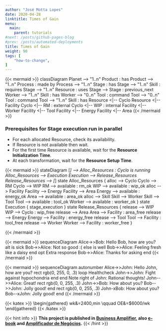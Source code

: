 ```yaml
---
author: "José Motta Lopes"
date: 2020-04-28
linktitle: Times of Gain
menu:
  main:
    parent: tutorials
#next: /posts/github-pages-blog
#prev: /posts/automated-deployments
title: Times of Gain
weight: 90
tags: [
    "how-to-change",
]
---
```



{{< mermaid >}}
classDiagram
    Planet --> "1..n" Product : has
    Product --> "1..n" Process : made by
    Process --> "1..n" Stage : has
    Stage --> "1..n" Skill : requires
    Stage --> "1..n" Resource : uses
    Stage --> Stage : previous_next
    Worker --> "1..n" Skill : has
    Worker --> "0..n" Tool : command
    Tool --> "0..n" Tool : command
    Tool --> "1..n" Skill : has
    Resource <|-- Cyclo
    Resource <|-- Facility
    Cyclo <|-- RM : external
    Cyclo <|-- WIP : internal
    Facility <|-- Worker
    Facility <|-- Tool
    Facility <|-- Energy
    Facility <|-- Area
{{< /mermaid >}}

### Prerequisites for Stage execution run in parallel

- For each allocated Resource, check its availability.
- If Resource is not available then wait.
- For the first time Resource is available, wait for the **Resource Initialization Time**.
- At each transformation, wait for the **Resource Setup Time**.

{{< mermaid >}}
stateDiagram
    [*] --> Alloc_Resources : Cyclo is running
    Alloc_Resources --> Execution
    Execution --> Release_Resources
    Release_Resources --> [*]
    state Alloc_Resources {
        alloc --> Cyclo
        Cyclo --> RM
        Cyclo --> WIP
        RM --> available : rm_ok
        WIP --> available : wip_ok
        alloc --> Facility
        Facility --> Energy
        Facility --> Area
        Energy --> available : energy_ok
        Area --> available : area_ok
        alloc --> Skill
        Skill --> Worker
        Skill --> Tool
        Tool --> available : tool_ok
        Worker --> available : worker_ok
    }
    state Execution {
        stage_execution
    }
    state Release_Resources {
        release --> WIP
        WIP --> Cyclo : wip_free
        release --> Area
        Area --> Facility : area_free
        release --> Energy
        Energy --> Facility : energy_free
        release --> Tool
        Tool --> Facility : tool_free
        release --> Worker
        Worker --> Facility : worker_free
    }


{{< /mermaid >}}

{{< mermaid >}}
sequenceDiagram
    Alice->>Bob: Hello Bob, how are you?
    alt is sick
        Bob->>Alice: Not so good :(
    else is well
        Bob->>Alice: Feeling fresh like a daisy
    end
    opt Extra response
        Bob->>Alice: Thanks for asking
    end
{{< /mermaid >}}

{{< mermaid >}}
sequenceDiagram
    autonumber
    Alice->>John: Hello John, how are you?
    rect rgb(0, 255, 0, .3)
        loop Healthcheck
            John->>John: Fight against hypochondria
        end
    end
    Note right of John: Rational thoughts!
    John-->>Alice: Great!
    rect rgb(0, 0, 255, .3)
        John->>Bob: How about you?
        Bob-->>John: Jolly good!
    end
    rect rgb(0, 0, 255, .3)
        John-xBob: How about you?
        Bob--xJohn: Jolly good!
    end
{{< /mermaid >}}

{{< katex >}}
\begin{gathered}
   wk&=2400\,min \qquad
   OE&=\$6000/wk
\end{gathered}
{{< /katex >}}

{{< hint info >}}
**This project is published in [Business Amplifier](https://www.amazon.com/Business-Amplifier-M-Sc-Motta-Lopes/dp/B083XGK14Q), also [e-book](https://www.amazon.com/Business-Amplifier-Jose-Motta-Lopes-ebook-dp-B086L6V6QY/dp/B086L6V6QY/) and [Amplificador de Negócios](https://www.amazon.com/M-Sc-Jose-Motta-Lopes/dp/8592301009).**
{{< /hint >}}
